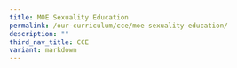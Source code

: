```yaml
---
title: MOE Sexuality Education
permalink: /our-curriculum/cce/moe-sexuality-education/
description: ""
third_nav_title: CCE
variant: markdown
---
```


